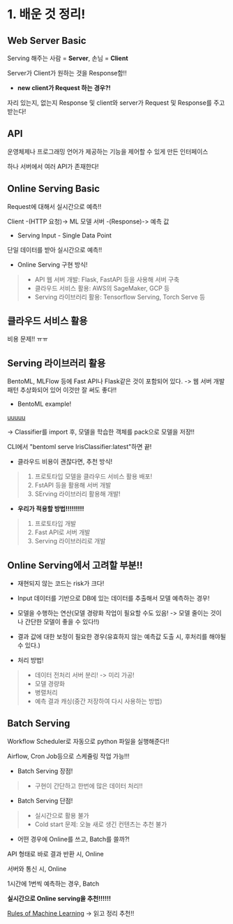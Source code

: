 # 1. 배운 것 정리!

## Web Server Basic

Serving 해주는 사람 = **Server**, 손님 = **Client**

Server가 Client가 원하는 것을 Response함!!

* **new client가 Request 하는 경우?!**

자리 있는지, 없는지 Response 및 client와 server가 Request 및 Response를 주고받는다!

## API

운영체제나 프로그래밍 언어가 제공하는 기능을 제어할 수 있게 만든 인터페이스

하나 서버에서 여러 API가 존재한다!

## Online Serving Basic

Request에 대해서 실시간으로 예측!!

Client -(HTTP 요청)-> ML 모델 서버 -(Response)-> 예측 값

* Serving Input - Single Data Point

단일 데이터를 받아 실시간으로 예측!!

* Online Serving 구현 방식!

>* API 웹 서버 개발: Flask, FastAPI 등을 사용해 서버 구축
>* 클라우드 서비스 활용: AWS의 SageMaker, GCP 등
>* Serving 라이브러리 활용: Tensorflow Serving, Torch Serve 등

## 클라우드 서비스 활용

비용 문제!! ㅠㅠ

## Serving 라이브러리 활용

BentoML, MLFlow 등에 Fast API나 Flask같은 것이 포함되어 있다. -> 웹 서버 개발 패턴 추상화되어 있어 이것만 잘 써도 좋다!!

* BentoML example!

[uuuuu](https://user-images.githubusercontent.com/59636424/144787180-c5f8f627-1a1d-4736-934a-4a2f344eb357.PNG)

-> Classifier를 import 후, 모델을 학습한 객체를 pack으로 모델을 저장!!

CLI에서 "bentoml serve IrisClassifier:latest"하면 끝!

* 클라우드 비용이 괜찮다면, 추천 방식!

>1. 프로토타입 모델을 클라우드 서비스 활용 배포!
>2. FstAPI 등을 활용해 서버 개발
>3. SErving 라이브러리 활용해 개발!

* **우리가 적용할 방법!!!!!!!!!**

>1. 프로토타입 개발
>2. Fast API로 서버 개발
>3. Serving 라이브러리로 개발

## Online Serving에서 고려할 부분!!

* 재현되지 않는 코드는 risk가 크다!

* Input 데이터를 기반으로 DB에 있는 데이터를 추출해서 모델 예측하는 경우!
* 모델을 수행하는 연산(모델 경량화 작업이 필요할 수도 있음! -> 모델 줄이는 것이나 간단한 모델이 좋을 수 있다!!)
* 결과 값에 대한 보정이 필요한 경우(유효하지 않는 예측값 도출 시, 후처리를 해야될 수 있다.)

* 처리 방법!

>* 데이터 전처리 서버 분리! -> 미리 가공!
>* 모델 경량화
>* 병렬처리
>* 예측 결과 캐싱(중간 저장하여 다시 사용하는 방법)

## Batch Serving

Workflow Scheduler로 자동으로 python 파일을 실행해준다!!

Airflow, Cron Job등으로 스케쥴링 작업 가능!!!

* Batch Serving 장점!

>* 구현이 간단하고 한번에 많은 데이터 처리!!

* Batch Serving 단점!

>* 실시간으로 활용 불가
>* Cold start 문제: 오늘 새로 생긴 컨텐츠는 추천 불가


* 어떤 경우에 Online를 쓰고, Batch를 쓸까?!

API 형태로 바로 결과 반환 시, Online

서버와 통신 시, Online

1시간에 1번씩 예측하는 경우, Batch

**실시간으로 Online serving을 추천!!!!!!**


[Rules of Machine Learning](https://developers.google.com/machine-learning/guides/rules-of-ml) -> 읽고 정리 추천!!



